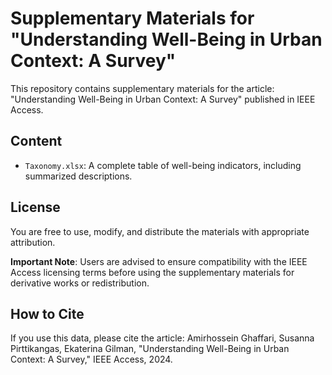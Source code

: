 # Supplementary Materials for "Understanding Well-Being in Urban Context: A Survey"

This repository contains supplementary materials for the article:
"Understanding Well-Being in Urban Context: A Survey" published in IEEE Access.

## Content
- `Taxonomy.xlsx`: A complete table of well-being indicators, including summarized descriptions.

## License
You are free to use, modify, and distribute the materials with appropriate attribution. 

**Important Note**: Users are advised to ensure compatibility with the IEEE Access licensing terms before using the supplementary materials for derivative works or redistribution.

## How to Cite
If you use this data, please cite the article:
Amirhossein Ghaffari, Susanna Pirttikangas, Ekaterina Gilman, "Understanding Well-Being in Urban Context: A Survey," IEEE Access, 2024.

